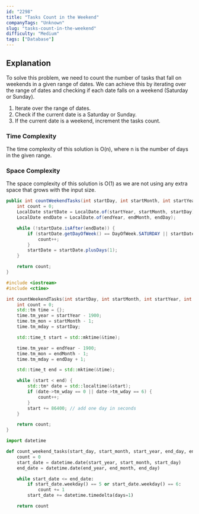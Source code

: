 ```yaml
---
id: "2298"
title: "Tasks Count in the Weekend"
companyTags: "Unknown"
slug: "tasks-count-in-the-weekend"
difficulty: "Medium"
tags: ["Database"]
---
```


## Explanation
To solve this problem, we need to count the number of tasks that fall on weekends in a given range of dates. We can achieve this by iterating over the range of dates and checking if each date falls on a weekend (Saturday or Sunday). 

1. Iterate over the range of dates.
2. Check if the current date is a Saturday or Sunday.
3. If the current date is a weekend, increment the tasks count.

### Time Complexity
The time complexity of this solution is O(n), where n is the number of days in the given range.

### Space Complexity
The space complexity of this solution is O(1) as we are not using any extra space that grows with the input size.
```java
public int countWeekendTasks(int startDay, int startMonth, int startYear, int endDay, int endMonth, int endYear) {
    int count = 0;
    LocalDate startDate = LocalDate.of(startYear, startMonth, startDay);
    LocalDate endDate = LocalDate.of(endYear, endMonth, endDay);

    while (!startDate.isAfter(endDate)) {
        if (startDate.getDayOfWeek() == DayOfWeek.SATURDAY || startDate.getDayOfWeek() == DayOfWeek.SUNDAY) {
            count++;
        }
        startDate = startDate.plusDays(1);
    }

    return count;
}
```

```cpp
#include <iostream>
#include <ctime>

int countWeekendTasks(int startDay, int startMonth, int startYear, int endDay, int endMonth, int endYear) {
    int count = 0;
    std::tm time = {};
    time.tm_year = startYear - 1900;
    time.tm_mon = startMonth - 1;
    time.tm_mday = startDay;

    std::time_t start = std::mktime(&time);

    time.tm_year = endYear - 1900;
    time.tm_mon = endMonth - 1;
    time.tm_mday = endDay + 1;

    std::time_t end = std::mktime(&time);

    while (start < end) {
        std::tm* date = std::localtime(&start);
        if (date->tm_wday == 0 || date->tm_wday == 6) {
            count++;
        }
        start += 86400; // add one day in seconds
    }

    return count;
}
```

```python
import datetime

def count_weekend_tasks(start_day, start_month, start_year, end_day, end_month, end_year):
    count = 0
    start_date = datetime.date(start_year, start_month, start_day)
    end_date = datetime.date(end_year, end_month, end_day)

    while start_date <= end_date:
        if start_date.weekday() == 5 or start_date.weekday() == 6:
            count += 1
        start_date += datetime.timedelta(days=1)

    return count
```